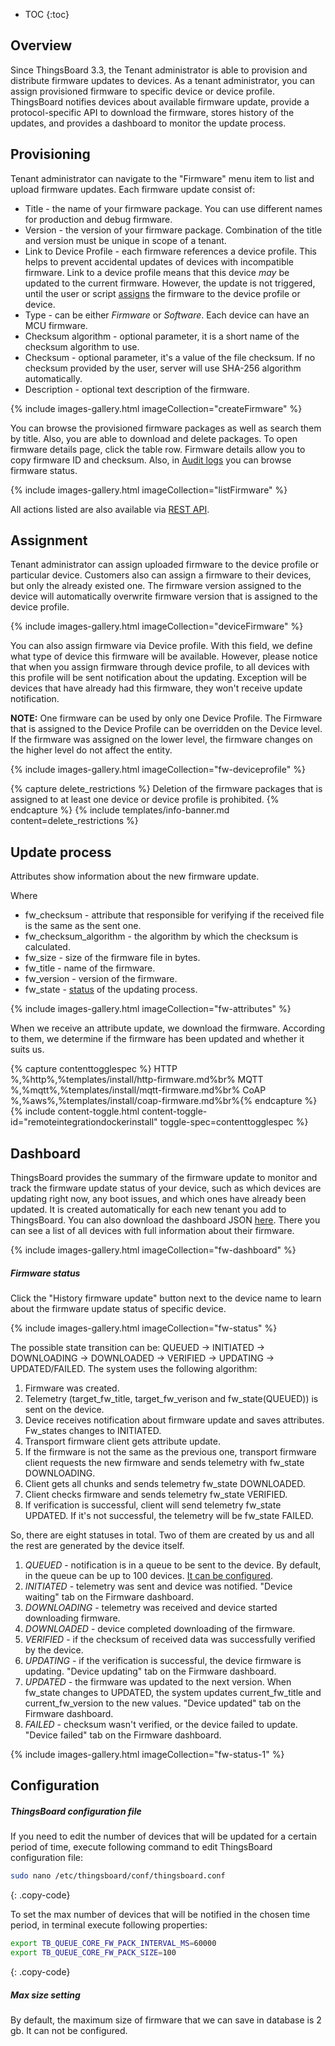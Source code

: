 * TOC 
{:toc}

## Overview

Since ThingsBoard 3.3, the Tenant administrator is able to provision and distribute firmware updates to devices. As a
tenant administrator, you can assign provisioned firmware to specific device or device profile. 
ThingsBoard notifies devices about available firmware update, provide a protocol-specific API to download the firmware, stores
history of the updates, and provides a dashboard to monitor the update process.

## Provisioning

Tenant administrator can navigate to the "Firmware" menu item to list and upload firmware updates. 
Each firmware update consist of:

* Title - the name of your firmware package. You can use different names for production and debug firmware. 
* Version - the version of your firmware package. Combination of the title and version must be unique in scope of a tenant.
* Link to Device Profile - each firmware references a device profile. This helps to prevent accidental updates of devices with incompatible firmware. 
  Link to a device profile means that this device *may* be updated to the current firmware. 
  However, the update is not triggered, until the user or script [assigns](#assignment) the firmware to the device profile or device.
* Type - can be either *Firmware* or *Software*. Each device can have an MCU firmware.     
* Checksum algorithm - optional parameter, it is a short name of the checksum algorithm to use. 
* Checksum - optional parameter, it's a value of the file checksum. If no checksum provided by the user, server will use SHA-256 algorithm automatically.
* Description - optional text description of the firmware. 

{% include images-gallery.html imageCollection="createFirmware" %}

You can browse the provisioned firmware packages as well as search them by title. Also, you are able to download and delete packages.
To open firmware details page, click the table row. Firmware details allow you to copy firmware ID and checksum. 
Also, in [Audit logs](/docs/{{docsPrefix}}user-guide/audit-log/) you can browse firmware status.

{% include images-gallery.html imageCollection="listFirmware" %}

All actions listed are also available via [REST API](/docs/{{docsPrefix}}reference/rest-api/).

## Assignment

Tenant administrator can assign uploaded firmware to the device profile or particular device. Customers also can assign a firmware to
their devices, but only the already existed one.
The firmware version assigned to the device will automatically overwrite firmware version that is assigned to the device profile.

{% include images-gallery.html imageCollection="deviceFirmware" %}

You can also assign firmware via Device profile. With this field, we define what type of device this firmware will be available.
However, please notice that when you assign firmware through device profile, to all devices with this profile will be sent notification about the updating. 
Exception will be devices that have already had this firmware, they won't receive update notification.

**NOTE:** One firmware can be used by only one Device Profile. 
The Firmware that is assigned to the Device Profile can be overridden on the Device level. 
If the firmware was assigned on the lower level, the firmware changes on the higher level do not affect the entity.

{% include images-gallery.html imageCollection="fw-deviceprofile" %}

{% capture delete_restrictions %}
Deletion of the firmware packages that is assigned to at least one device or device profile is prohibited.
{% endcapture %}
{% include templates/info-banner.md content=delete_restrictions %}

## Update process

Attributes show information about the new firmware update.

Where
- fw_checksum - attribute that responsible for verifying if the received file is the same as the sent one.
- fw_checksum_algorithm - the algorithm by which the checksum is calculated. 
- fw_size - size of the firmware file in bytes.
- fw_title - name of the firmware.
- fw_version - version of the firmware.
- fw_state - [status](/docs/{{docsPrefix}}user-guide/firmware/?remoteintegrationdockerinstall=mqtt#dashboard) of the updating process. 

{% include images-gallery.html imageCollection="fw-attributes" %}

When we receive an attribute update, we download the firmware. According to them, we determine if the firmware has been updated and whether it suits us.

{% capture contenttogglespec %}
HTTP<br/>%,%http%,%templates/install/http-firmware.md%br%
MQTT<br/>%,%mqtt%,%templates/install/mqtt-firmware.md%br%
CoAP<br/>%,%aws%,%templates/install/coap-firmware.md%br%{% endcapture %}
{% include content-toggle.html content-toggle-id="remoteintegrationdockerinstall" toggle-spec=contenttogglespec %}

## Dashboard

ThingsBoard provides the summary of the firmware update to monitor and track the firmware update status of your device, such as which devices are updating right now, 
any boot issues, and which ones have already been updated.
It is created automatically for each new tenant you add to ThingsBoard. You can also download the dashboard JSON [here](https://github.com/thingsboard/thingsboard/blob/master/application/src/main/data/json/demo/dashboards/firmware.json).
There you can see a list of all devices with full information about their firmware. 

{% include images-gallery.html imageCollection="fw-dashboard" %}

##### Firmware status

Click the "History firmware update" button next to the device name to learn about the firmware update status of specific device.

{% include images-gallery.html imageCollection="fw-status" %}

The possible state transition can be: QUEUED -> INITIATED -> DOWNLOADING -> DOWNLOADED -> VERIFIED -> UPDATING -> UPDATED/FAILED. 
The system uses the following algorithm:
1. Firmware was created.
2. Telemetry (target_fw_title, target_fw_verison and fw_state(QUEUED)) is sent on the device.
3. Device receives notification about firmware update and saves attributes. Fw_states changes to INITIATED.
4. Transport firmware client gets attribute update.
5. If the firmware is not the same as the previous one, transport firmware client requests the new firmware
   and sends telemetry with fw_state DOWNLOADING.
6. Client gets all chunks and sends telemetry fw_state DOWNLOADED.
7. Client checks firmware and sends telemetry fw_state VERIFIED.
8. If verification is successful, client will send telemetry fw_state UPDATED. If it's not successful, the telemetry will be fw_state FAILED.

So, there are eight statuses in total. Two of them are created by us and all the rest are generated by the device itself.

1. _QUEUED_ - notification is in a queue to be sent to the device. By default, in the queue can be up to 100 devices. [It can be configured](/docs/{{docsPrefix}}user-guide/firmware/?remoteintegrationdockerinstall=http#thingsboard-configuration-file).
2. _INITIATED_ - telemetry was sent and device was notified. "Device waiting" tab on the Firmware dashboard. 
3. _DOWNLOADING_ - telemetry was received and device started downloading firmware.
4. _DOWNLOADED_ - device completed downloading of the firmware.
5. _VERIFIED_ - if the checksum of received data was successfully verified by the device.
6. _UPDATING_ - if the verification is successful, the device firmware is updating. "Device updating" tab on the Firmware dashboard.
7. _UPDATED_ - the firmware was updated to the next version. When fw_state changes to UPDATED, the system updates current_fw_title and current_fw_version to the new values. "Device updated" tab on the Firmware dashboard.
8. _FAILED_ - checksum wasn't verified, or the device failed to update. "Device failed" tab on the Firmware dashboard.

{% include images-gallery.html imageCollection="fw-status-1" %}

## Configuration

##### ThingsBoard configuration file

If you need to edit the number of devices that will be updated for a certain period of time, execute following command to edit ThingsBoard configuration file:

```bash
sudo nano /etc/thingsboard/conf/thingsboard.conf
```
{: .copy-code}

To set the max number of devices that will be notified in the chosen time period, in terminal execute following properties:

```bash
export TB_QUEUE_CORE_FW_PACK_INTERVAL_MS=60000
export TB_QUEUE_CORE_FW_PACK_SIZE=100
```
{: .copy-code}

##### Max size setting
By default, the maximum size of firmware that we can save in database is 2 gb. It can not be configured.
